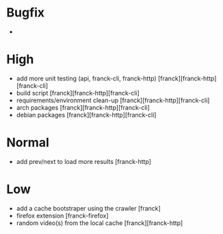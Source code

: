 # Bugfix
  - 
  
# High
  - add more unit testing (api, franck-cli, franck-http) [franck][franck-http][franck-cli]
  - build script [franck][franck-http][franck-cli]
  - requirements/environment clean-up [franck][franck-http][franck-cli]
  - arch packages [franck][franck-http][franck-cli]
  - debian packages [franck][franck-http][franck-cli]
  
# Normal
  - add prev/next to load more results [franck-http]
  
# Low
  - add a cache bootstraper using the crawler [franck]
  - firefox extension [franck-firefox]
  - random video(s) from the local cache [franck][franck-http]
